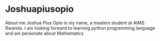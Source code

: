# Joshuapiusopio
About me
Joshua Pius Opio  is my name, a masters student at AIMS Rwanda. I am looking forward to learning python programming language and am personate about Mathematics
